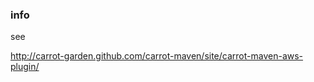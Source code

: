 <!--

    Copyright (C) 2011-2013 Barchart, Inc. <http://www.barchart.com/>

    All rights reserved. Licensed under the OSI BSD License.

    http://www.opensource.org/licenses/bsd-license.php

-->
### info

see

http://carrot-garden.github.com/carrot-maven/site/carrot-maven-aws-plugin/
